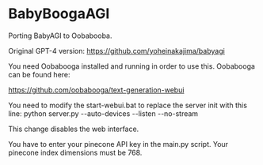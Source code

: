 # BabyBoogaAGI
Porting BabyAGI to Oobabooba.


Original GPT-4 version:
https://github.com/yoheinakajima/babyagi

You need Oobabooga installed and running in order to use this. Oobabooga can be found here:

https://github.com/oobabooga/text-generation-webui

You need to modify the start-webui.bat to replace the server init with this line:
python server.py --auto-devices --listen --no-stream

This change disables the web interface.


You have to enter your pinecone API key in the main.py script. Your pinecone index dimensions must be 768.
